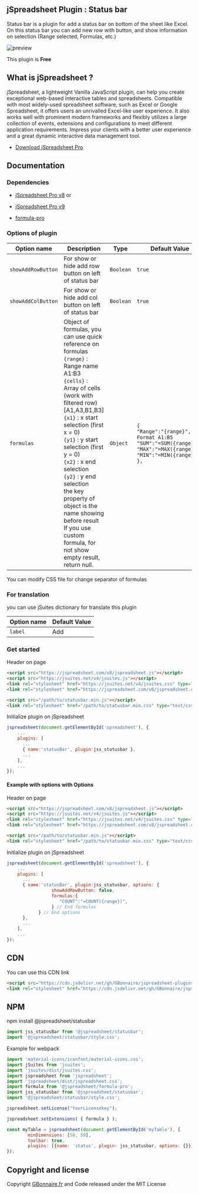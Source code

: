 ## jSpreadsheet Plugin : Status bar

 Status bar is a plugin for add a status bar on bottom of the sheet like Excel. On this status bar you can add new row with button, and show information on selection (Range selected, Formulas, etc.)

![preview](https://user-images.githubusercontent.com/52194475/212060949-f1c1b9ef-85ff-4070-96e5-83ba29dee0b3.png)


This plugin is **Free**

## What is jSpreadsheet ?

jSpreadsheet, a lightweight Vanilla JavaScript plugin, can help you create exceptional web-based interactive tables and spreadsheets. Compatible with most widely-used spreadsheet software, such as Excel or Google Spreadsheet, it offers users an unrivalled Excel-like user experience. It also works well with prominent modern frameworks and flexibly utilizes a large collection of events, extensions and configurations to meet different application requirements. Impress your clients with a better user experience and a great dynamic interactive data management tool.

- [Download jSpreadsheet Pro](https://www.jspreadsheet.com) 

## Documentation

### Dependencies

- [jSpreadsheet Pro v8](https://www.jspreadsheet.com/v8)
  or
- [jSpreadsheet Pro v9](https://www.jspreadsheet.com/v9)

- [formula-pro](https://jspreadsheet.com/products/formulas)

### Options of plugin

<table>
	<thead>
		<tr>
			<th>Option name</th>
			<th>Description</th>
			<th>Type</th>
			<th>Default Value</th>
		</tr>
	</thead>
	<tbody>
		<tr>
			<td><code>showAddRowButton</code></td>
			<td>For show or hide add row button on left of status bar</td>
			<td><code>Boolean</code></td>
			<td><code>true</code></td>
		</tr>
		<tr>
			<td><code>showAddColButton</code></td>
			<td>For show or hide add col button on left of status bar</td>
			<td><code>Boolean</code></td>
			<td><code>true</code></td>
		</tr>
		<tr>
			<td><code>formulas</code></td>
			<td>Object of formulas, you can use quick reference on formulas<br>
      <code>{range}</code> : Range name A1:B3<br>
      <code>{cells}</code> : Array of cells (work with filtered row) [A1,A3,B1,B3]<br>
      <code>{x1}</code> : x start selection (first x = 0)<br>
      <code>{y1}</code> : y start selection (first y = 0)<br>
      <code>{x2}</code> : x end selection<br>
      <code>{y2}</code> : y end selection<br>
      the key property of object is the name showing before result<br>If you use custom formula, for not show empty result, return null.
      </td>
			<td><code>Object</code></td>
			<td><code>{
"Range":"{range}", // Format A1:B5
"SUM":"=SUM({range})",
"MAX":"=MAX({range})",
"MIN":"=MIN({range})"
},</code></td>
		</tr>
	</tbody>
</table>

You can modify CSS file for change separator of formulas

### For translation
you can use jSuites dictionary for translate this plugin
<table>
	<thead>
		<tr>
			<th>Option name</th>
			<th>Default Value</th>
		</tr>
	</thead>
	<tbody>
		<tr>
			<td><code>label</code></td>
			<td>Add</td>
		</tr>
	</tbody>
</table>


### Get started

Header on page
```HTML
<script src="https://jspreadsheet.com/v8/jspreadsheet.js"></script>
<script src="https://jsuites.net/v4/jsuites.js"></script>
<link rel="stylesheet" href="https://jsuites.net/v4/jsuites.css" type="text/css" />
<link rel="stylesheet" href="https://jspreadsheet.com/v8/jspreadsheet.css" type="text/css" />

<script src="/path/to/statusbar.min.js"></script>
<link rel="stylesheet" href="/path/to/statusbar.min.css" type="text/css" />
```

Initialize plugin on jSpreadsheet
```JavaScript
jspreadsheet(document.getElementById('spreadsheet'), {
	...
	plugins: [
      ...
      { name:'statusBar', plugin:jss_statusbar },
      ...  
    ],
    ...
});
```

#### Example with options with Options

Header on page
```HTML
<script src="https://jspreadsheet.com/v8/jspreadsheet.js"></script>
<script src="https://jsuites.net/v4/jsuites.js"></script>
<link rel="stylesheet" href="https://jsuites.net/v4/jsuites.css" type="text/css" />
<link rel="stylesheet" href="https://jspreadsheet.com/v8/jspreadsheet.css" type="text/css" />

<script src="/path/to/statusbar.min.js"></script>
<link rel="stylesheet" href="/path/to/statusbar.min.css" type="text/css" />
```

Initialize plugin on jSpreadsheet
```JavaScript
jspreadsheet(document.getElementById('spreadsheet'), {
	...
	plugins: [
      ...
      { name:'statusBar', plugin:jss_statusbar, options: { 
                 showAddRowButton: false, 
                 formulas:{
                    "COUNT":"=COUNT({range})",
                 } // End formulas
            } // End options
      },
      ...  
    ],
    ...
});
```

## CDN

You can use this CDN link
```HTML
<script src="https://cdn.jsdelivr.net/gh/GBonnaire/jspreadsheet-plugins-and-editors@latest/plugins/JSSV8/dist/statusbar.min.js"></script>
<link rel="stylesheet" href="https://cdn.jsdelivr.net/gh/GBonnaire/jspreadsheet-plugins-and-editors@latest/plugins/JSSV8/dist/statusbar.min.css" type="text/css" />
```

## NPM
npm install @jspreadsheet/statusbar
```javascript
import jss_statusBar from '@jspreadsheet/statusbar';
import '@jspreadsheet/statusbar/style.css';
```

Example for webpack
```javascript
import 'material-icons/iconfont/material-icons.css';
import jSuites from 'jsuites';
import 'jsuites/dist/jsuites.css';
import jspreadsheet from 'jspreadsheet';
import 'jspreadsheet/dist/jspreadsheet.css';
import formula from '@jspreadsheet/formula-pro';
import jss_statusbar from '@jspreadsheet/statusbar';
import '@jspreadsheet/statusbar/style.css';

jspreadsheet.setLicense("YourLicensekey");

jspreadsheet.setExtensions( { formula } );

const myTable = jspreadsheet(document.getElementById('myTable'), {
        minDimensions: [50, 50],
        toolbar: true,
        plugins: [{name: 'status', plugin: jss_statusbar, options: {}}],
});

```

## Copyright and license

Copyright [GBonnaire.fr](https://www.gbonnaire.fr) and Code released under the MIT License
